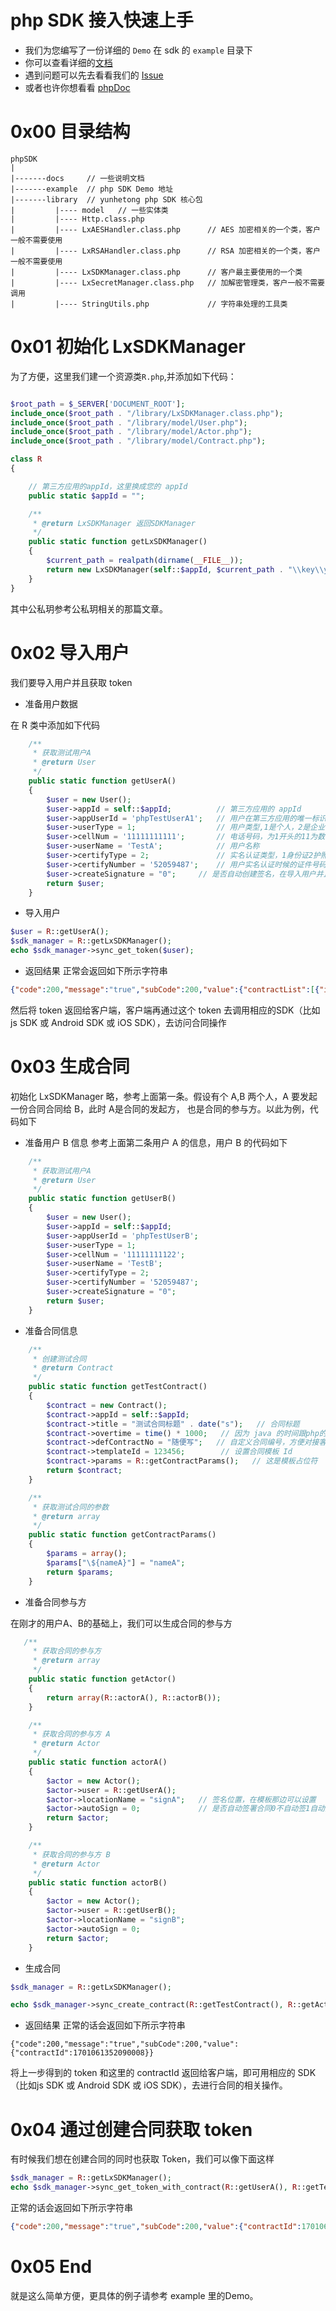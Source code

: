 # php SDK 接入快速上手

- 我们为您编写了一份详细的 ```Demo``` 在 sdk 的 ```example``` 目录下
- 你可以查看详细的[文档](https://github.com/lvxunDev/yunhetong-php-sdk/wiki)
- 遇到问题可以先去看看我们的 [Issue](https://github.com/lvxunDev/yunhetong-php-sdk/issues)
- 或者也许你想看看 [phpDoc](https://lvxundev.github.io/yunhetong-php-sdk/phpDoc/phpDoc.html)

# 0x00 目录结构

```
phpSDK
|
|-------docs     // 一些说明文档
|-------example  // php SDK Demo 地址
|-------library  // yunhetong php SDK 核心包
|         |---- model   // 一些实体类
|         |---- Http.class.php
|         |---- LxAESHandler.class.php      // AES 加密相关的一个类，客户一般不需要使用
|         |---- LxRSAHandler.class.php      // RSA 加密相关的一个类，客户一般不需要使用
|         |---- LxSDKManager.class.php      // 客户最主要使用的一个类
|         |---- LxSecretManager.class.php   // 加解密管理类，客户一般不需要调用
|         |---- StringUtils.php             // 字符串处理的工具类
```

# 0x01 初始化 LxSDKManager

为了方便，这里我们建一个资源类```R.php```,并添加如下代码：

```php

$root_path = $_SERVER['DOCUMENT_ROOT'];
include_once($root_path . "/library/LxSDKManager.class.php");
include_once($root_path . "/library/model/User.php");
include_once($root_path . "/library/model/Actor.php");
include_once($root_path . "/library/model/Contract.php");

class R
{

    // 第三方应用的appId，这里换成您的 appId
    public static $appId = "";

    /**
     * @return LxSDKManager 返回SDKManager
     */
    public static function getLxSDKManager()
    {
        $current_path = realpath(dirname(__FILE__));
        return new LxSDKManager(self::$appId, $current_path . "\\key\\yhtSK.pem", $current_path . "\\key\\rsa_private_key_pkcs8.pem");
    }
}
```
其中公私玥参考公私玥相关的那篇文章。


# 0x02 导入用户
我们要导入用户并且获取 token
- 准备用户数据

在 R 类中添加如下代码

```php
    /**
     * 获取测试用户A
     * @return User
     */
    public static function getUserA()
    {
        $user = new User();
        $user->appId = self::$appId;          // 第三方应用的 appId
        $user->appUserId = 'phpTestUserA1';   // 用户在第三方应用的唯一标识
        $user->userType = 1;                  // 用户类型,1是个人，2是企业
        $user->cellNum = '11111111111';       // 电话号码，为1开头的11为数字
        $user->userName = 'TestA';            // 用户名称
        $user->certifyType = 2;               // 实名认证类型，1身份证2护照3军官证4营业执照5组织机构代码证
        $user->certifyNumber = '52059487';    // 用户实名认证时候的证件号码，可以是对应的身份证、营业执照、组织机构代码证或者其他证件号码，原则上不能大于 30 个字符
        $user->createSignature = "0";     // 是否自动创建签名，在导入用户并且当值为 1 时，会为导入的用户自动创建签名，0的话就不会，这个值只在用户第一次导入时有效
        return $user;
    }
```

- 导入用户

```php
$user = R::getUserA();
$sdk_manager = R::getLxSDKManager();
echo $sdk_manager->sync_get_token($user);
```

- 返回结果
正常会返回如下所示字符串

```json
{"code":200,"message":"true","subCode":200,"value":{"contractList":[{"id":1701061349385004,"status":"签署中","title":"测试合同标题40"},{"id":1701031046255028,"status":"签署中","title":"测试合同标题25"}],"token":"TGT-31356-4FZDJcQR3yK4IiaWIafnxQY0QAIoAI0SP6jja0VFY65PJ1S2W4-cas01.example.org"}}
```

然后将 token 返回给客户端，客户端再通过这个 token 去调用相应的SDK（比如js SDK 或 Android SDK 或 iOS SDK），去访问合同操作

# 0x03 生成合同
初始化 LxSDKManager 略，参考上面第一条。假设有个 A,B 两个人，A 要发起一份合同合同给 B，此时 A是合同的发起方， 也是合同的参与方。以此为例，代码如下
- 准备用户 B 信息
参考上面第二条用户 A 的信息，用户 B 的代码如下

```php
    /**
     * 获取测试用户A
     * @return User
     */
    public static function getUserB()
    {
        $user = new User();
        $user->appId = self::$appId;
        $user->appUserId = 'phpTestUserB';
        $user->userType = 1;
        $user->cellNum = '11111111122';
        $user->userName = 'TestB';
        $user->certifyType = 2;
        $user->certifyNumber = '52059487';
        $user->createSignature = "0";
        return $user;
    }
```

- 准备合同信息

```php
    /**
     * 创建测试合同
     * @return Contract
     */
    public static function getTestContract()
    {
        $contract = new Contract();
        $contract->appId = self::$appId;
        $contract->title = "测试合同标题" . date("s");   // 合同标题
        $contract->overtime = time() * 1000;   // 因为 java 的时间跟php的时间不大一样，所以这里 *1000
        $contract->defContractNo = "随便写";   // 自定义合同编号，方便对接客户对合同进行管理，可以随便写
        $contract->templateId = 123456;        // 设置合同模板 Id
        $contract->params = R::getContractParams();   // 这是模板占位符
        return $contract;
    }

    /**
     * 获取测试合同的参数
     * @return array
     */
    public static function getContractParams()
    {
        $params = array();
        $params["\${nameA}"] = "nameA";
        return $params;
    }
```
- 准备合同参与方

在刚才的用户A、B的基础上，我们可以生成合同的参与方

```php
   /**
     * 获取合同的参与方
     * @return array
     */
    public static function getActor()
    {
        return array(R::actorA(), R::actorB());
    }

    /**
     * 获取合同的参与方 A
     * @return Actor
     */
    public static function actorA()
    {
        $actor = new Actor();
        $actor->user = R::getUserA();
        $actor->locationName = "signA";   // 签名位置，在模板那边可以设置
        $actor->autoSign = 0;             // 是否自动签署合同0不自动签1自动签署
        return $actor;
    }

    /**
     * 获取合同的参与方 B
     * @return Actor
     */
    public static function actorB()
    {
        $actor = new Actor();
        $actor->user = R::getUserB();
        $actor->locationName = "signB";
        $actor->autoSign = 0;
        return $actor;
    }
```

- 生成合同

```php
$sdk_manager = R::getLxSDKManager();

echo $sdk_manager->sync_create_contract(R::getTestContract(), R::getActor());
```

- 返回结果
正常的话会返回如下所示字符串

```
{"code":200,"message":"true","subCode":200,"value":{"contractId":1701061352090008}}
```
将上一步得到的 token 和这里的 contractId 返回给客户端，即可用相应的 SDK（比如js SDK 或 Android SDK 或 iOS SDK），去进行合同的相关操作。

# 0x04 通过创建合同获取 token
有时候我们想在创建合同的同时也获取 Token，我们可以像下面这样
```php
$sdk_manager = R::getLxSDKManager();
echo $sdk_manager->sync_get_token_with_contract(R::getUserA(), R::getTestContract(), R::getActor());
```

正常的话会返回如下所示字符串
```json
{"code":200,"message":"true","subCode":200,"value":{"contractId":1701061349385004,"token":"TGT-31353-vpnotTbYFJ5wXoTUDzjSD9eVqZfzx9RZIsUhqGcEL5kjRcS6V6-cas01.example.org"}}

```


# 0x05 End
就是这么简单方便，更具体的例子请参考 example 里的Demo。






